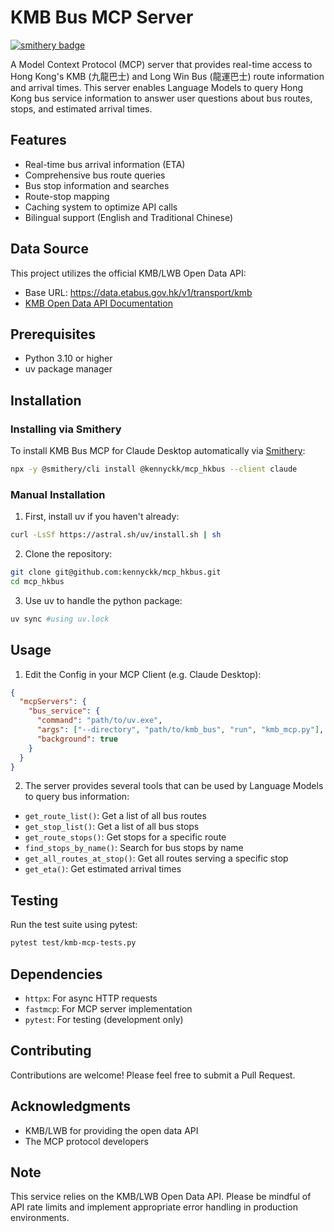 # KMB Bus MCP Server
[![smithery badge](https://smithery.ai/badge/@kennyckk/mcp_hkbus)](https://smithery.ai/server/@kennyckk/mcp_hkbus)

A Model Context Protocol (MCP) server that provides real-time access to Hong Kong's KMB (九龍巴士) and Long Win Bus (龍運巴士) route information and arrival times. This server enables Language Models to query Hong Kong bus service information to answer user questions about bus routes, stops, and estimated arrival times.

## Features

- Real-time bus arrival information (ETA)
- Comprehensive bus route queries
- Bus stop information and searches
- Route-stop mapping
- Caching system to optimize API calls
- Bilingual support (English and Traditional Chinese)

## Data Source

This project utilizes the official KMB/LWB Open Data API:

- Base URL: https://data.etabus.gov.hk/v1/transport/kmb
- [KMB Open Data API Documentation](https://data.etabus.gov.hk/documentation/overview)

## Prerequisites

- Python 3.10 or higher
- uv package manager

## Installation

### Installing via Smithery

To install KMB Bus MCP for Claude Desktop automatically via [Smithery](https://smithery.ai/server/@kennyckk/mcp_hkbus):

```bash
npx -y @smithery/cli install @kennyckk/mcp_hkbus --client claude
```

### Manual Installation

1. First, install uv if you haven't already:

```bash
curl -LsSf https://astral.sh/uv/install.sh | sh
```

2. Clone the repository:

```bash
git clone git@github.com:kennyckk/mcp_hkbus.git
cd mcp_hkbus
```

3. Use uv to handle the python package:

```bash
uv sync #using uv.lock
```

## Usage

1. Edit the Config in your MCP Client (e.g. Claude Desktop):

```json
{
  "mcpServers": {
    "bus_service": {
      "command": "path/to/uv.exe",
      "args": ["--directory", "path/to/kmb_bus", "run", "kmb_mcp.py"],
      "background": true
    }
  }
}
```

2. The server provides several tools that can be used by Language Models to query bus information:

- `get_route_list()`: Get a list of all bus routes
- `get_stop_list()`: Get a list of all bus stops
- `get_route_stops()`: Get stops for a specific route
- `find_stops_by_name()`: Search for bus stops by name
- `get_all_routes_at_stop()`: Get all routes serving a specific stop
- `get_eta()`: Get estimated arrival times

## Testing

Run the test suite using pytest:

```bash
pytest test/kmb-mcp-tests.py
```

## Dependencies

- `httpx`: For async HTTP requests
- `fastmcp`: For MCP server implementation
- `pytest`: For testing (development only)

## Contributing

Contributions are welcome! Please feel free to submit a Pull Request.

## Acknowledgments

- KMB/LWB for providing the open data API
- The MCP protocol developers

## Note

This service relies on the KMB/LWB Open Data API. Please be mindful of API rate limits and implement appropriate error handling in production environments.
